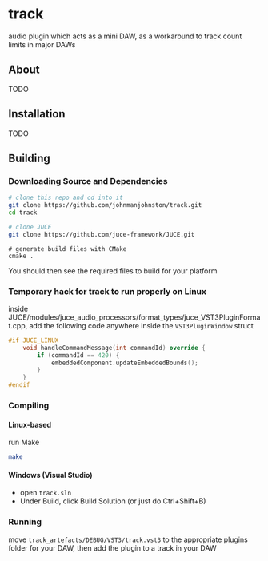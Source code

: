 # track
audio plugin which acts as a mini DAW, as a workaround to track count limits in major DAWs 

## About
TODO

## Installation
TODO

## Building
### Downloading Source and Dependencies
```bash
# clone this repo and cd into it
git clone https://github.com/johnmanjohnston/track.git
cd track

# clone JUCE
git clone https://github.com/juce-framework/JUCE.git
```

```
# generate build files with CMake
cmake .
```

You should then see the required files to build for your platform

### Temporary hack for track to run properly on Linux
inside JUCE/modules/juce_audio_processors/format_types/juce_VST3PluginFormat.cpp, add the following code anywhere inside the `VST3PluginWindow` struct
```cpp
#if JUCE_LINUX
    void handleCommandMessage(int commandId) override {
        if (commandId == 420) {
            embeddedComponent.updateEmbeddedBounds();
        }
    }
#endif
```

### Compiling
#### Linux-based
run Make
```bash
make
```

#### Windows (Visual Studio)
- open `track.sln`
- Under Build, click Build Solution (or just do Ctrl+Shift+B)

### Running
move `track_artefacts/DEBUG/VST3/track.vst3` to the appropriate plugins folder for your DAW, then add the plugin to a track in your DAW
